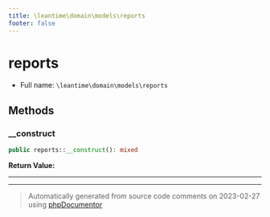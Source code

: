 ```yaml
---
title: \leantime\domain\models\reports
footer: false
---
```


# reports





* Full name: `\leantime\domain\models\reports`



## Methods

### __construct



```php
public reports::__construct(): mixed
```









**Return Value:**





---


---
> Automatically generated from source code comments on 2023-02-27 using [phpDocumentor](http://www.phpdoc.org/)
